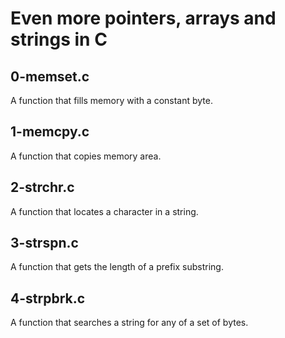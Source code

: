 # Even more pointers, arrays and strings in C
## 0-memset.c
A function that fills memory with a constant byte.
## 1-memcpy.c
A function that copies memory area.
## 2-strchr.c
A function that locates a character in a string.
## 3-strspn.c
A function that gets the length of a prefix substring.
## 4-strpbrk.c
A function that searches a string for any of a set of bytes.
